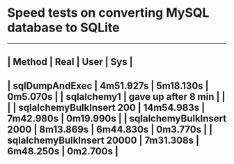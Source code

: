 # Speed tests on converting MySQL database to SQLite


------------------------------------------------------------------
| Method                     | Real       | User      | Sys       |
-------------------------------------------------------------------
| sqlDumpAndExec             | 4m51.927s  | 5m18.130s | 0m5.070s  |
| sqlalchemy1                | gave up after 8 min |  |           |
| sqlalchemyBulkInsert 200   | 14m54.983s | 7m42.980s | 0m19.990s |
| sqlalchemyBulkInsert 2000  | 8m13.869s  | 6m44.830s | 0m3.770s  |
| sqlalchemyBulkInsert 20000 | 7m31.308s  | 6m48.250s | 0m2.700s  |
-------------------------------------------------------------------
